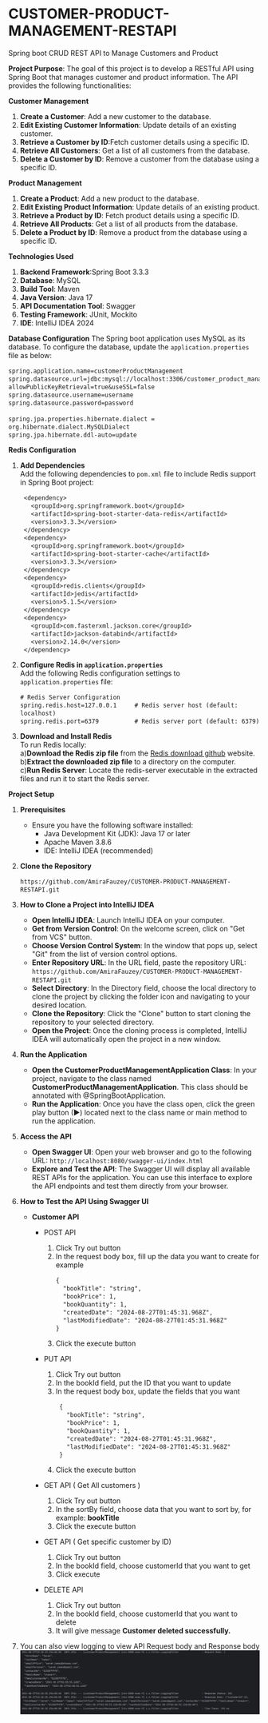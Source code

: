 # CUSTOMER-PRODUCT-MANAGEMENT-RESTAPI
Spring boot CRUD REST API to Manage Customers and Product

**Project Purpose**:
The goal of this project is to develop a RESTful API using Spring Boot that manages customer and product information. The API provides the following functionalities:

**Customer Management**
1. **Create a Customer**: Add a new customer to the database.
2. **Edit Existing Customer Information**: Update details of an existing customer.
3. **Retrieve a Customer by ID**:Fetch customer details using a specific ID.
4. **Retrieve All Customers**: Get a list of all customers from the database.
5. **Delete a Customer by ID**: Remove a customer from the database using a specific ID.

**Product Management**
1. **Create a Product**: Add a new product to the database.
2. **Edit Existing Product Information**: Update details of an existing product.
3. **Retrieve a Product by ID**: Fetch product details using a specific ID.
4. **Retrieve All Products**: Get a list of all products from the database.
5. **Delete a Product by ID**: Remove a product from the database using a specific ID.

**Technologies Used**
1. **Backend Framework**:Spring Boot 3.3.3
2. **Database**: MySQL
3. **Build Tool**: Maven
4. **Java Version**: Java 17
5. **API Documentation Tool**: Swagger
6. **Testing Framework**: JUnit, Mockito
7. **IDE**: IntelliJ IDEA 2024

**Database Configuration**
The Spring boot application uses MySQL as its database. To configure the database, update the `application.properties` file as below:
```properties
spring.application.name=customerProductManagement
spring.datasource.url=jdbc:mysql://localhost:3306/customer_product_management_db?allowPublicKeyRetrieval=true&useSSL=false
spring.datasource.username=username
spring.datasource.password=password

spring.jpa.properties.hibernate.dialect = org.hibernate.dialect.MySQLDialect
spring.jpa.hibernate.ddl-auto=update
```
**Redis Configuration**
1. **Add Dependencies** <br>
     Add the following dependencies to `pom.xml` file to include Redis support in Spring Boot project:
     ```
      <dependency>
        <groupId>org.springframework.boot</groupId>
        <artifactId>spring-boot-starter-data-redis</artifactId>
        <version>3.3.3</version>
      </dependency>
      <dependency>
        <groupId>org.springframework.boot</groupId>
        <artifactId>spring-boot-starter-cache</artifactId>
        <version>3.3.3</version>
      </dependency>
      <dependency>
        <groupId>redis.clients</groupId>
        <artifactId>jedis</artifactId>
        <version>5.1.5</version>
      </dependency>
      <dependency>
        <groupId>com.fasterxml.jackson.core</groupId>
        <artifactId>jackson-databind</artifactId>
        <version>2.14.0</version>
      </dependency>
     ```
2. **Configure Redis in `application.properties`**<br>
    Add the following Redis configuration settings to `application.properties` file:
    ```
    # Redis Server Configuration
    spring.redis.host=127.0.0.1     # Redis server host (default: localhost)
    spring.redis.port=6379          # Redis server port (default: 6379)
    ```
4. **Download and Install Redis**<br>
    To run Redis locally:<br>
       a)**Download the Redis zip file** from the [Redis download github](https://github.com/microsoftarchive/redis/releases/tag/win-3.2.100) website.<br>
       b)**Extract the downloaded zip file** to a directory on the computer.<br>
       c)**Run Redis Server**: Locate the redis-server executable in the extracted files and run it to start the Redis server.

**Project Setup**
1. **Prerequisites**
   * Ensure you have the following software installed:
     * Java Development Kit (JDK): Java 17 or later
     * Apache Maven 3.8.6
     * IDE: IntelliJ IDEA (recommended)
3. **Clone the Repository**
     ```
     https://github.com/AmiraFauzey/CUSTOMER-PRODUCT-MANAGEMENT-RESTAPI.git
     ```
5. **How to Clone a Project into IntelliJ IDEA**
     * **Open IntelliJ IDEA**: Launch IntelliJ IDEA on your computer.
     * **Get from Version Control**: On the welcome screen, click on "Get from VCS" button.
     * **Choose Version Control System**: In the window that pops up, select "Git" from the list of version control options.
     * **Enter Repository URL**: In the URL field, paste the repository URL:
        ```https://github.com/AmiraFauzey/CUSTOMER-PRODUCT-MANAGEMENT-RESTAPI.git```
     * **Select Directory**: In the Directory field, choose the local directory to clone the project by clicking the folder icon and navigating to your desired location.
     * **Clone the Repository**: Click the "Clone" button to start cloning the repository to your selected directory.
     * **Open the Project**:  Once the cloning process is completed, IntelliJ IDEA will automatically open the project in a new window.
6. **Run the Application**
     * **Open the CustomerProductManagementApplication Class**: In your project, navigate to the class named **CustomerProductManagementApplication**. This class should be annotated with @SpringBootApplication.
     * **Run the Application**: Once you have the class open, click the green play button (►) located next to the class name or main method to run the application.
7. **Access the API**
     * **Open Swagger UI**: Open your web browser and go to the following URL: ```http://localhost:8080/swagger-ui/index.html```
     * **Explore and Test the API**: The Swagger UI will display all available REST APIs for the application. You can use this interface to explore the API endpoints and test them directly from your browser.
8. **How to Test the API Using Swagger UI**
     * **Customer API**
         * POST API
             1. Click Try out button
             2. In the request body box, fill up the data you want to create for example
                ```
                {
                  "bookTitle": "string",
                  "bookPrice": 1,
                  "bookQuantity": 1,
                  "createdDate": "2024-08-27T01:45:31.968Z",
                  "lastModifiedDate": "2024-08-27T01:45:31.968Z"
                }
                ```
             3. Click the execute button
                
         * PUT API
           1. Click Try out button
           2. In the bookId field, put the ID that you want to update
           3. In the request body box, update the fields that you want
               ```
                {
                  "bookTitle": "string",
                  "bookPrice": 1,
                  "bookQuantity": 1,
                  "createdDate": "2024-08-27T01:45:31.968Z",
                  "lastModifiedDate": "2024-08-27T01:45:31.968Z"
                }
                ```
            4. Click the execute button

          * GET API ( Get All customers )
            1. Click Try out button
            2. In the sortBy field, choose data that you want to sort by, for example: **bookTitle**
            3. Click the execute button
                
          * GET API ( Get specific customer by ID)
            1. Click Try out button
            2. In the bookId field, choose customerId that you want to get
            3. Click execute

          * DELETE API
            1. Click Try out button
            2. In the bookId field, choose customerId that you want to delete
            3. It will give message **Customer deleted successfully.**
      
9. You can also view logging to view API Request body and Response body
    ![Response-request-body](images/ResponseAndRequestBody.jpg)     
            
       

          
             
    
